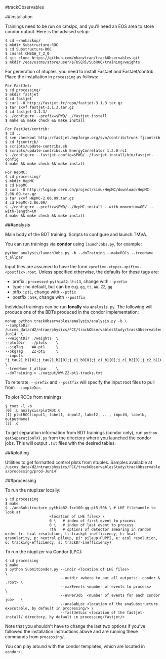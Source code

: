 #trackObservables


##installation

Trainings need to be run on cmslpc, and you'll need an EOS area to store condor output. Here is the advised setup:

```
$ cd ~/nobackup/
$ mkdir Substructure-ROC
$ cd Substructure-ROC
$ cmsrel CMSSW_7_2_0
$ git clone https://github.com/nhanvtran/trackObservables.git
$ mkdir /eos/uscms/store/user/${USER}/SubROC/training/weights
```

For generation of ntuples, you need to install FastJet and FastJet/contrib. Place the installation in `processing` as follows:

```
For FastJet:
$ cd processing/
$ mkdir fastjet
$ cd fastjet
$ curl -O http://fastjet.fr/repo/fastjet-3.1.3.tar.gz 
$ tar zxvf fastjet-3.1.3.tar.gz
$ cd fastjet-3.1.3/
$ ./configure --prefix=$PWD/../fastjet-install
$ make && make check && make install

For FastJet/contrib:
$ cd ..
$ svn checkout http://fastjet.hepforge.org/svn/contrib/trunk fjcontrib
$ cd fjcontrib/
$ scripts/update-contribs.sh 
$ scripts/update-contribs.sh EnergyCorrelator 1.2.0-rc1
$ ./configure --fastjet-config=$PWD/../fastjet-install/bin/fastjet-config
$ make && make check && make install

For HepMC:
$ cd processing/
$ mkdir HepMC
$ cd HepMC
$ curl -O http://lcgapp.cern.ch/project/simu/HepMC/download/HepMC-2.06.09.tar.gz
$ tar zxvf HepMC-2.06.09.tar.gz
$ cd HepMC-2.06.09/
$ ./configure --prefix=$PWD/../HepMC-install --with-momentum=GEV --with-length=CM
$ make && make check && make install
```

###analysis

Main body of the BDT training. Scripts to configure and launch TMVA.

You can run trainings via **condor** using `launchJobs.py`, for example:

```
python analysis/launchJobs.py -b --doTraining --makeROCs --treeName t_allpar
```

Input files are assumed to have the form `<prefix>-<type>-<ptfix>-<postfix>.root`. Unless specified otherwise, the defaults for these tags are:

 - prefix : `processed-pythia82-lhc13`, change with `--prefix`
 - type : no default, but can be e.g. `qq`, `tt`, `WW`, `ZZ`, `gg`
 - ptfix : `pt1`, change with `--ptfix`
 - postfix : `50k`, change with `--postfix`

Individual trainings can be run **locally** via `analysis.py`. The following will produce one of the BDTs produced in the condor implementation:

```
nohup python trackObservables/analysis/analysis.py -b \
--sampleDir /uscms_data/d2/ntran/physics/FCC/trackObservablesStudy/trackObservables/processing/prod-Jun14  \
--weightDir ./weights  \
--plotDir   ./plots    \
--sigTag    WW-pt1     \
--bkgTag    ZZ-pt1     \
--inputs    "j_tau21_b1[0];j_tau21_b2[0];j_c1_b0[0];j_c1_b1[0];j_c1_b2[0];j_c2_b1[0];j_c2_b2[0];j_d2_b1[0];j_d2_b2[0];j_mass_trim[0]*j_ptfrac[0];j_mass_mmdt[0]*j_ptfrac[0];j_mass_prun[0]*j_ptfrac[0];j_mass_sdb2[0]*j_ptfrac[0];j_mass_sdm1[0]*j_ptfrac[0];j_mass[0]*j_ptfrac[0]" \
--treeName t_allpar    \
--doTraining > ./output/WW-ZZ-pt1-tracks.txt
```

To reiterate, `--prefix` and `--postfix` will specify the input root files to pull from `--sampleDir`.


To plot ROCs from trainings:

```
$ root -l -b
[0] .L analysis/plotROC.C
[1] plotROC(input1, label1, input2, label2, ..., inputN, labelN, outputName) 
[2] .q
```

To get separation information from BDT trainings (condor only), run `python getSeparationTXT.py` from the directory where you launched the condor jobs. This will output `.txt` files with the desired tables. 

###plotting

Utilities to get formatted control plots from ntuples. Samples available at `/uscms_data/d2/ntran/physics/FCC/trackObservablesStudy/trackObservables/processing/prod-Jun14 `

###processing

To run the ntuplizer locally:

```
$ cd processing
$ make
$ ./anaSubstructure pythia82-fcc100-gg-pt5-50k \ # LHE filehandle to look at
                    <location of LHE files> \ 
                    0 \   # index of first event to process
                    0 \   # index of last event to process 
                    rth   # options of detector smearing in random order (r: hcal resolution, t: trackpt-inefficiency, h: hcal-granularity, p: neutral pileup, pi: pileup+PUPPI, e: ecal resolution, u: tracking-efficiency, s: trackDr-inefficiency)
```

To run the ntuplizer via Condor (LPC):

```
$ cd processing
$ make
$ python SubmitCondor.py --indir <location of LHE files>                      \
                         --outdir <where to put all outputs: .condor & .root> \
                         --maxEvents <number of events to process>            \
                         --evPerJob  <number of events for each condor job>   \
                         --anaSubLoc <location of the anaSubstructure executable, by default in processing/> \
                         --fastJetLoc <location of the fastjet-install/ directory, by default in processing/fastjet/>
```

Note that you shouldn't have to change the last two options if you've followed the installation instructions above and are running these commands from `processing/`.

You can play around with the condor templates, which are located in `condor/`.
